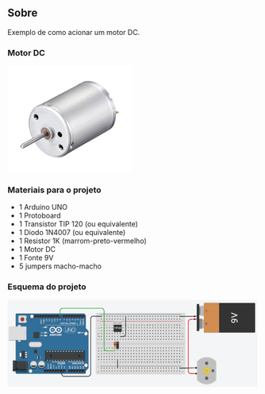 ## Sobre
Exemplo de como acionar um motor DC.

### Motor DC
![](motordc.jpg)

### Materiais para o projeto
* 1 Arduino UNO
* 1 Protoboard
* 1 Transistor TIP 120 (ou equivalente)
* 1 Diodo 1N4007 (ou equivalente)
* 1 Resistor 1K (marrom-preto-vermelho)
* 1 Motor DC
* 1 Fonte 9V
* 5 jumpers macho-macho

### Esquema do projeto
![](esquema.png)
